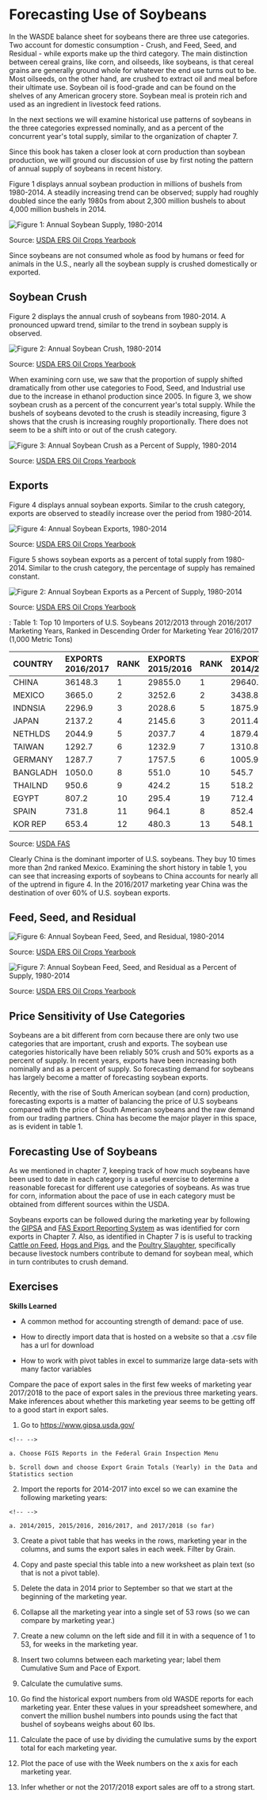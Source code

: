 # Forecasting Use of Soybeans

In the WASDE balance sheet for soybeans there are three use categories. Two account for domestic consumption - Crush, and Feed, Seed, and Residual - while exports make up the third category. The main distinction between cereal grains, like corn, and oilseeds, like soybeans, is that cereal grains are generally ground whole for whatever the end use turns out to be. Most oilseeds, on the other hand, are crushed to extract oil and meal before their ultimate use. Soybean oil is food-grade and can be found on the shelves of any American grocery store. Soybean meal is protein rich and used as an ingredient in livestock feed rations.

In the next sections we will examine historical use patterns of soybeans in the three categories expressed nominally, and as a percent of the concurrent year's total supply, similar to the organization of chapter 7.

Since this book has taken a closer look at corn production than soybean production, we will ground our discussion of use by first noting the pattern of annual supply of soybeans in recent history.

Figure 1 displays annual soybean production in millions of bushels from 1980-2014. A steadily increasing trend can be observed; supply had roughly doubled since the early 1980s from about 2,300 million bushels to about 4,000 million bushels in 2014.

![Figure 1: Annual Soybean Supply, 1980-2014](Excel-files%5CForecastingUseSoy-OilCropsYearbook_files/image013.png)

Source: [USDA ERS Oil Crops Yearbook](http://www.ers.usda.gov/data-products/oil-crops-yearbook.aspx)

Since soybeans are not consumed whole as food by humans or feed for animals in the U.S., nearly all the soybean supply is crushed domestically or exported.

## Soybean Crush

Figure 2 displays the annual crush of soybeans from 1980-2014. A pronounced upward trend, similar to the trend in soybean supply is observed.

![Figure 2: Annual Soybean Crush, 1980-2014](Excel-files%5CForecastingUseSoy-OilCropsYearbook_files/image005.png)

Source: [USDA ERS Oil Crops Yearbook](http://www.ers.usda.gov/data-products/oil-crops-yearbook.aspx)

When examining corn use, we saw that the proportion of supply shifted dramatically from other use categories to Food, Seed, and Industrial use due to the increase in ethanol production since 2005. In figure 3, we show soybean crush as a percent of the concurrent year's total supply. While the bushels of soybeans devoted to the crush is steadily increasing, figure 3 shows that the crush is increasing roughly proportionally. There does not seem to be a shift into or out of the crush category.

![Figure 3: Annual Soybean Crush as a Percent of Supply, 1980-2014](Excel-files%5CForecastingUseSoy-OilCropsYearbook_files/image007.png)

Source: [USDA ERS Oil Crops Yearbook](http://www.ers.usda.gov/data-products/oil-crops-yearbook.aspx)

## Exports

Figure 4 displays annual soybean exports. Similar to the crush category, exports are observed to steadily increase over the period from 1980-2014.

![Figure 4: Annual Soybean Exports, 1980-2014](Excel-files%5CForecastingUseSoy-OilCropsYearbook_files/image001.png)

Source: [USDA ERS Oil Crops Yearbook](http://www.ers.usda.gov/data-products/oil-crops-yearbook.aspx)

Figure 5 shows soybean exports as a percent of total supply from 1980-2014. Similar to the crush category, the percentage of supply has remained constant.

![Figure 2: Annual Soybean Exports as a Percent of Supply, 1980-2014](Excel-files%5CForecastingUseSoy-OilCropsYearbook_files/image009.png)

Source: [USDA ERS Oil Crops Yearbook](http://www.ers.usda.gov/data-products/oil-crops-yearbook.aspx)

: Table 1: Top 10 Importers of U.S. Soybeans 2012/2013 through 2016/2017 Marketing Years, Ranked in Descending Order for Marketing Year 2016/2017 (1,000 Metric Tons)


|COUNTRY  |EXPORTS 2016/2017 |RANK |EXPORTS 2015/2016 |RANK |EXPORTS 2014/2015 |RANK |EXPORTS 2013/2014 |RANK |
|:--------|:-----------------|:----|:-----------------|:----|:-----------------|:----|:-----------------|:----|
|CHINA    |36148.3           |1    |29855.0           |1    |29640.8           |1    |27602.2           |1    |
|MEXICO   |3665.0            |2    |3252.6            |2    |3438.8            |2    |3194.5            |2    |
|INDNSIA  |2296.9            |3    |2028.6            |5    |1875.9            |5    |2291.5            |3    |
|JAPAN    |2137.2            |4    |2145.6            |3    |2011.4            |3    |1826.4            |4    |
|NETHLDS  |2044.9            |5    |2037.7            |4    |1879.4            |4    |1015.6            |7    |
|TAIWAN   |1292.7            |6    |1232.9            |7    |1310.8            |6    |1133.6            |5    |
|GERMANY  |1287.7            |7    |1757.5            |6    |1005.9            |7    |676.1             |8    |
|BANGLADH |1050.0            |8    |551.0             |10   |545.7             |13   |160.5             |21   |
|THAILND  |950.6             |9    |424.2             |15   |518.2             |14   |432.4             |13   |
|EGYPT    |807.2             |10   |295.4             |19   |712.4             |11   |604.6             |9    |
|SPAIN    |731.8             |11   |964.1             |8    |852.4             |8    |1099.5            |6    |
|KOR REP  |653.4             |12   |480.3             |13   |548.1             |12   |599.2             |10   |

Source: [USDA FAS](http://apps.fas.usda.gov/export-sales/myrk_rpt.htm)

Clearly China is the dominant importer of U.S. soybeans. They buy 10 times more than 2nd ranked Mexico. Examining the short history in table 1, you can see that increasing exports of soybeans to China accounts for nearly all of the uptrend in figure 4. In the 2016/2017 marketing year China was the destination of over 60% of U.S. soybean exports.

## Feed, Seed, and Residual

![Figure 6: Annual Soybean Feed, Seed, and Residual, 1980-2014](Excel-files%5CForecastingUseSoy-OilCropsYearbook_files/image003.png)

Source: [USDA ERS Oil Crops Yearbook](http://www.ers.usda.gov/data-products/oil-crops-yearbook.aspx)

![Figure 7: Annual Soybean Feed, Seed, and Residual as a Percent of Supply, 1980-2014](Excel-files%5CForecastingUseSoy-OilCropsYearbook_files/image012.png)

Source: [USDA ERS Oil Crops Yearbook](http://www.ers.usda.gov/data-products/oil-crops-yearbook.aspx)

## Price Sensitivity of Use Categories

Soybeans are a bit different from corn because there are only two use categories that are important, crush and exports. The soybean use categories historically have been reliably 50% crush and 50% exports as a percent of supply. In recent years, exports have been increasing both nominally and as a percent of supply. So forecasting demand for soybeans has largely become a matter of forecasting soybean exports.

Recently, with the rise of South American soybean (and corn) production, forecasting exports is a matter of balancing the price of U.S soybeans compared with the price of South American soybeans and the raw demand from our trading partners. China has become the major player in this space, as is evident in table 1.

## Forecasting Use of Soybeans

As we mentioned in chapter 7, keeping track of how much soybeans have been used to date in each category is a useful exercise to determine a reasonable forecast for different use categories of soybeans. As was true for corn, information about the pace of use in each category must be obtained from different sources within the USDA.

Soybeans exports can be followed during the marketing year by following the [GIPSA]() and [FAS Export Reporting System]() as was identified for corn exports in Chapter 7. Also, as identified in Chapter 7 is is useful to tracking [Cattle on Feed](http://usda.mannlib.cornell.edu/MannUsda/viewDocumentInfo.do?documentID=1020), [Hogs and Pigs](http://usda.mannlib.cornell.edu/MannUsda/viewDocumentInfo.do?documentID=1086), and the [Poultry Slaughter](https://usda.mannlib.cornell.edu/MannUsda/viewDocumentInfo.do?documentID=1131), specifically because livestock numbers contribute to demand for soybean meal, which in turn contributes to crush demand.

## Exercises

**Skills Learned**

-   A common method for accounting strength of demand: pace of use.

-   How to directly import data that is hosted on a website so that a .csv file has a url for download

-   How to work with pivot tables in excel to summarize large data-sets with many factor variables

Compare the pace of export sales in the first few weeks of marketing year 2017/2018 to the pace of export sales in the previous three marketing years. Make inferences about whether this marketing year seems to be getting off to a good start in export sales.

1.  Go to <https://www.gipsa.usda.gov/>

```{=html}
<!-- -->
```
    a. Choose FGIS Reports in the Federal Grain Inspection Menu  

    b. Scroll down and choose Export Grain Totals (Yearly) in the Data and Statistics section  

2.  Import the reports for 2014-2017 into excel so we can examine the following marketing years:

```{=html}
<!-- -->
```
    a. 2014/2015, 2015/2016, 2016/2017, and 2017/2018 (so far)  

3.  Create a pivot table that has weeks in the rows, marketing year in the columns, and sums the export sales in each week. Filter by Grain.

4.  Copy and paste special this table into a new worksheet as plain text (so that is not a pivot table).

5.  Delete the data in 2014 prior to September so that we start at the beginning of the marketing year.

6.  Collapse all the marketing year into a single set of 53 rows (so we can compare by marketing year.)

7.  Create a new column on the left side and fill it in with a sequence of 1 to 53, for weeks in the marketing year.

8.  Insert two columns between each marketing year; label them Cumulative Sum and Pace of Export.

9.  Calculate the cumulative sums.

10. Go find the historical export numbers from old WASDE reports for each marketing year. Enter these values in your spreadsheet somewhere, and convert the million bushel numbers into pounds using the fact that bushel of soybeans weighs about 60 lbs.

11. Calculate the pace of use by dividing the cumulative sums by the export total for each marketing year.

12. Plot the pace of use with the Week numbers on the x axis for each marketing year.

13. Infer whether or not the 2017/2018 export sales are off to a strong start.
